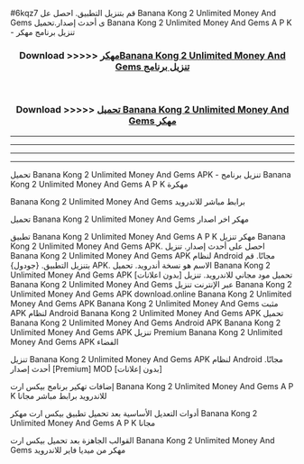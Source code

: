 #6kqz7 قم بتنزيل التطبيق. احصل عل Banana Kong 2 Unlimited Money And Gems  ى أحدث إصدار.تحميل Banana Kong 2 Unlimited Money And Gems  A P K - تنزيل برنامج مهكر



<div align="center">
<h3>Download >>>>> <a href="https://ar-sites.web.app/?ar= Banana Kong 2 Unlimited Money And Gems ">مهكرBanana Kong 2 Unlimited Money And Gems  تنزيل برنامج</a></h3><br>

<h3>Download >>>>> <a href="https://ar-sites.web.app/?ar= Banana Kong 2 Unlimited Money And Gems ">تحميل Banana Kong 2 Unlimited Money And Gems  مهكر</a></h3>
</div>


----------------------------------------------------------

----------------------------------------------------------

----------------------------------------------------------

----------------------------------------------------------


تحميل Banana Kong 2 Unlimited Money And Gems  APK - تنزيل برنامج Banana Kong 2 Unlimited Money And Gems  A P K مهكرة

Banana Kong 2 Unlimited Money And Gems  برابط مباشر للاندرويد

تحميل Banana Kong 2 Unlimited Money And Gems  مهكر اخر اصدار

تطبيق Banana Kong 2 Unlimited Money And Gems  A P K مهكر
تنزيل Banana Kong 2 Unlimited Money And Gems  APK. احصل على أحدث إصدار.
تنزيل Banana Kong 2 Unlimited Money And Gems  APK لنظام Android مجانًا.
قم بتنزيل التطبيق. {جودول} APK. الاسم هو نسخة أندرويد.
تحميل Banana Kong 2 Unlimited Money And Gems  APK [بدون اعلانات]
تحميل مود مجاني للاندرويد.
تنزيل Banana Kong 2 Unlimited Money And Gems  عبر الإنترنت
تنزيل Banana Kong 2 Unlimited Money And Gems  APK
download.online Banana Kong 2 Unlimited Money And Gems  APK
Banana Kong 2 Unlimited Money And Gems  مثبت APK لنظام Android
Banana Kong 2 Unlimited Money And Gems  APK
تحميل Banana Kong 2 Unlimited Money And Gems  Android APK
Banana Kong 2 Unlimited Money And Gems  APK تنزيل Premium
Banana Kong 2 Unlimited Money And Gems  APK الفضاء

تنزيل Banana Kong 2 Unlimited Money And Gems  APK لنظام Android مجانًا. أحدث إصدار [Premium] MOD [بدون إعلانات]

إضافات تهكير برنامج بيكس ارت Banana Kong 2 Unlimited Money And Gems  A P K للاندرويد برابط مباشر مجانا

أدوات التعديل الأساسية بعد تحميل تطبيق بيكس ارت مهكر Banana Kong 2 Unlimited Money And Gems  A P K مجانا

القوالب الجاهزة بعد تحميل بيكس ارت Banana Kong 2 Unlimited Money And Gems  مهكر من ميديا فاير للاندرويد



